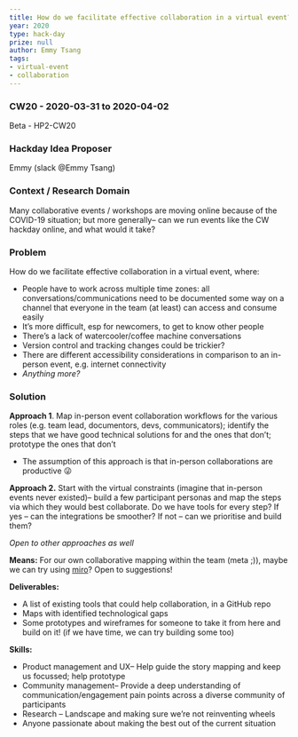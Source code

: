 ```yaml
---
title: How do we facilitate effective collaboration in a virtual event?
year: 2020
type: hack-day
prize: null
author: Emmy Tsang
tags:
- virtual-event
- collaboration
---
```



### CW20 - 2020-03-31 to 2020-04-02

Beta - HP2-CW20


### **Hackday Idea Proposer**

Emmy (slack @Emmy Tsang)


### **Context / Research Domain**

Many collaborative events / workshops are moving online because of the COVID-19 situation; but more generally– can we run events like the CW hackday online, and what would it take?


### **Problem**

How do we facilitate effective collaboration in a virtual event, where:

* People have to work across multiple time zones: all conversations/communications need to be documented some way on a channel that everyone in the team (at least) can access and consume easily
* It’s more difficult, esp for newcomers, to get to know other people
* There’s a lack of watercooler/coffee machine conversations
* Version control and tracking changes could be trickier?
* There are different accessibility considerations in comparison to an in-person event, e.g. internet connectivity
* _Anything more?_


### **Solution**

**Approach 1**. Map in-person event collaboration workflows for the various roles (e.g. team lead, documentors, devs, communicators); identify the steps that we have good technical solutions for and the ones that don’t; prototype the ones that don’t

* The assumption of this approach is that in-person collaborations are productive 😜

**Approach 2.** Start with the virtual constraints (imagine that in-person events never existed)– build a few participant personas and map the steps via which they would best collaborate. Do we have tools for every step? If yes – can the integrations be smoother? If not – can we prioritise and build them?

_Open to other approaches as well_

**Means:** For our own collaborative mapping within the team (meta ;)), maybe we can try using [miro](https://miro.com/signup/)? Open to suggestions!

**Deliverables:**

* A list of existing tools that could help collaboration, in a GitHub repo
* Maps with identified technological gaps
* Some prototypes and wireframes for someone to take it from here and build on it! (if we have time, we can try building some too)

**Skills:**

* Product management and UX– Help guide the story mapping and keep us focussed; help prototype
* Community management– Provide a deep understanding of communication/engagement pain points across a diverse community of participants
* Research – Landscape and making sure we’re not reinventing wheels
* Anyone passionate about making the best out of the current situation

